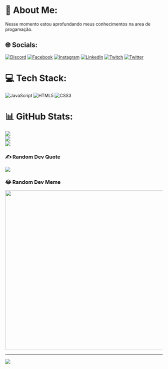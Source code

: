 # 💫 About Me:
Nesse momento estou aprofundando meus conhecimentos na area de progamação.


## 🌐 Socials:
[![Discord](https://img.shields.io/badge/Discord-%237289DA.svg?logo=discord&logoColor=white)](htttps://discord.gg/PrisleyH#0341) [![Facebook](https://img.shields.io/badge/Facebook-%231877F2.svg?logo=Facebook&logoColor=white)](https://facebook.com/https://www.facebook.com/Prisleyh) [![Instagram](https://img.shields.io/badge/Instagram-%23E4405F.svg?logo=Instagram&logoColor=white)](https://instagram.com/https://www.instagram.com/prisley_h/) [![LinkedIn](https://img.shields.io/badge/LinkedIn-%230077B5.svg?logo=linkedin&logoColor=white)](https://linkedin.com/in/https://www.linkedin.com/in/prisley-henrique-silva-0076b3107/) [![Twitch](https://img.shields.io/badge/Twitch-%239146FF.svg?logo=Twitch&logoColor=white)](https://twitch.tv/prisleyh) [![Twitter](https://img.shields.io/badge/Twitter-%231DA1F2.svg?logo=Twitter&logoColor=white)](https://twitter.com/https://twitter.com/PrisleyHM) 

# 💻 Tech Stack:
![JavaScript](https://img.shields.io/badge/javascript-%23323330.svg?style=flat-square&logo=javascript&logoColor=%23F7DF1E) ![HTML5](https://img.shields.io/badge/html5-%23E34F26.svg?style=flat-square&logo=html5&logoColor=white) ![CSS3](https://img.shields.io/badge/css3-%231572B6.svg?style=flat-square&logo=css3&logoColor=white)
# 📊 GitHub Stats:
![](https://github-readme-stats.vercel.app/api?username=Prisleyh&theme=chartreuse-dark&hide_border=false&include_all_commits=true&count_private=true)<br/>
![](https://github-readme-streak-stats.herokuapp.com/?user=Prisleyh&theme=chartreuse-dark&hide_border=false)<br/>
![](https://github-readme-stats.vercel.app/api/top-langs/?username=Prisleyh&theme=chartreuse-dark&hide_border=false&include_all_commits=true&count_private=true&layout=compact)

### ✍️ Random Dev Quote
![](https://quotes-github-readme.vercel.app/api?type=horizontal&theme=radical)

### 😂 Random Dev Meme
<img src="https://random-memer.herokuapp.com/" width="512px"/>

---
[![](https://visitcount.itsvg.in/api?id=Prisleyh&icon=0&color=0)](https://visitcount.itsvg.in)

<!-- Proudly created with GPRM ( https://gprm.itsvg.in ) -->
